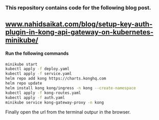 ### This repository contains code for the following blog post.
## www.nahidsaikat.com/blog/setup-key-auth-plugin-in-kong-api-gateway-on-kubernetes-minikube/


#### Run the following commands
```bash
minikube start
kubectl apply -f deploy.yaml
kubectl apply -f service.yaml
helm repo add kong https://charts.konghq.com
helm repo update
helm install kong kong/ingress -n kong --create-namespace
kubectl apply -f kong-routes.yaml
kubectl apply -f auth.yaml
minikube service kong-gateway-proxy -n kong
```

Finally open the url from the terminal outpur in the browser.
